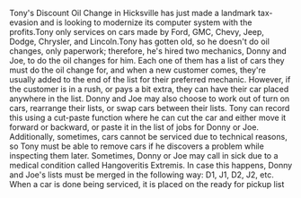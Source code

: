 Tony's Discount Oil Change in Hicksville has just made a landmark tax-evasion and is looking to modernize its computer system
with the profits.Tony only services on cars made by Ford, GMC, Chevy, Jeep, Dodge, Chrysler, and Lincoln.Tony has gotten old,
so he doesn't do oil changes, only paperwork; therefore, he's hired two mechanics, Donny and Joe, to do the oil changes for 
him. Each one of them has a list of cars they must do the oil change for, and when a new customer comes, they're usually added
to the end of the list for their preferred mechanic. However, if the customer is in a rush, or pays a bit extra, they can have
their car placed anywhere in the list. 
Donny and Joe may also choose to work out of turn on cars, rearrange their lists, or swap cars between their lists.
Tony can record this using a cut-paste function where he can cut the car and either move it forward or backward, 
or paste it in the list of jobs for Donny or Joe. 
Additionally, sometimes, cars cannot be serviced due to technical reasons, 
so Tony must be able to remove cars if he discovers a problem while inspecting them later. 
Sometimes, Donny or Joe may call in sick due to a medical condition called Hangoveritis Extremis. 
In case this happens, Donny and Joe's lists must be merged in the following way: D1, J1, D2, J2, etc.
When a car is done being serviced, it is placed on the ready for pickup list
